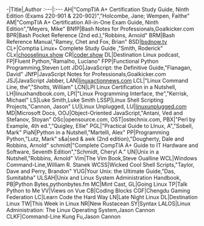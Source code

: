 -|Title|,Author
:---|:---
AH|"CompTIA A+ Certification Study Guide, Ninth Edition (Exams 220-901 & 220-902)","Holcombe, Jane; Wempen, Faithe"
AM|"CompTIA A+ Certification All-in-One Exam Guide, Ninth Edition","Meyers, Mike"
BNfP|Bash Notes for Professionals,Goalkicker.com
BPR|Bash Pocket Reference (2nd ed.),"Robbins, Arnold"
BRM|Bash Reference Manual,"Ramey, Chet and Fox, Brian"
BSD|[bsdnow.tv](https://www.bsdnow.tv/)
CL+|Comptia Linux+ Complete Study Guide ,"Smith, Roderick"
CLx|[chooselinux.show](https://chooselinux.show/)
CR|[coder.show](https://coder.show/)
DL|Destination Linux podcast,
FP|Fluent Python,"Ramalho, Luciano"
FPP|Functional Python Programming,Steven Lott
JDG|JavaScript: the Definitive Guide,"Flanagan, David"
JNfP|JavaScript Notes for Professionals,Goalkicker.com
JSJ|JavaScript Jabber,
LAN|[linuxactionnews.com](https://linuxactionnews.com/)
LCL|"Linux Command Line, the","Shotts, William"
LCN|LPI Linux Certification in a Nutshell,
LH|linuxhandbook.com,
LPI|"Linux Programming Interface, the","Kerrisk, Michael"
LS|Luke Smith,Luke Smith
LSSP|Linux Shell Scripting Projects,"Cannon, Jason"
LU|Linux Unplugged,
LU|[linuxunplugged.com](https://linuxunplugged.com/)
MD|Microsoft Docs,
OOJ|Object-Oriented JavaScript,"Antani, Ved and Stefanov, Stoyan"
OSc|opensource.com,
OST|ostechnix.com,
PBX|"Perl by Example, 4th ed.","Quigley, Ellie"
PGL|"Practical Guide to LInux, A","Sobell, Mark"
PiaN|Python in a Nutshell,"Martelli, Alex"
PP|Programming Python,"Lutz, Mark"
s&a|sed & awk (2nd edition),"Dougherty, Dale and Robbins, Arnold"
schmidt|"Complete CompTIA A+ Guide to IT Hardware and Software, Seventh Edition","Schmidt, Cheryl A."
UN|Unix in a Nutshell,"Robbins, Arnold"
Vim|The Vim Book,Steve Oualline
WCL|Windows Command-Line,William R. Stanek
WCSS|Wicked Cool Shell Scripts,"Taylor, Dave and Perry, Brandon"
YUG|Your Unix: the Ultimate Guide,"Das, Sumitabha"
ULSAH|Unix and Linux System Administration Handbook,
PB|Python Bytes,pythonbytes.fm
MC|Mint Cast,
GL|Going Linux
TP|Talk Python to Me
VV|Views on Vue
CB|Coding Blocks
CGF|Chengdu Gaming Federation
LC|Learn Code the Hard Way
LN|Late Night Linux
DL|Destination Linux
TW|This Week in Linux
NR|New Rustacean
SY|Syntax
LALOS|Linux Administration: The Linux Operating System,Jason Cannon
CLKF|Command-Line Kung Fu,Jason Cannon
